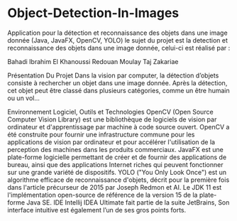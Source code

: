 # Object-Detection-In-Images
Application pour la détection et reconnaissance des objets dans une image donnée (Java, JavaFX, OpenCV, YOLO)
le sujet du projet est la detection et reconnaissance des objets dans une image donnée, celui-ci est réalisé par :

Bahadi Ibrahim
El Khanoussi Redouan
Moulay Taj Zakariae

Présentation Du Projet
Dans la vision par computer, la détection d’objets consiste à rechercher un objet dans une image donnée. Après la détection, cet objet peut être classé dans plusieurs catégories, comme un être humain ou un vol...

Environnement Logiciel, Outils et Technologies
OpenCV (Open Source Computer Vision Library) est une bibliothèque de logiciels de vision par ordinateur et d'apprentissage par machine à code source ouvert. OpenCV a été construite pour fournir une infrastructure commune pour les applications de vision par ordinateur et pour accélérer l'utilisation de la perception des machines dans les produits commerciaux.
JavaFX est une plate-forme logicielle permettant de créer et de fournir des applications de bureau, ainsi que des applications Internet riches qui peuvent fonctionner sur une grande variété de dispositifs.
YOLO ("You Only Look Once") est un algorithme efficace de reconnaissance d'objets, décrit pour la première fois dans l'article précurseur de 2015 par Joseph Redmon et AI.
Le JDK 11 est l'implémentation open-source de référence de la version 15 de la plate-forme Java SE.
IDE Intellij IDEA Ultimate fait partie de la suite JetBrains, Son interface intuitive est également l’un de ses gros points forts.
